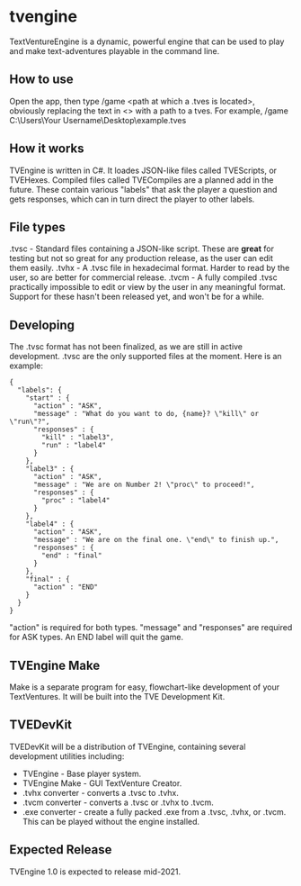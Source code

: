 # tvengine
TextVentureEngine is a dynamic, powerful engine that can be used to play and make text-adventures playable in the command line.

## How to use
Open the app, then type /game <path at which a .tves is located>, obviously replacing the text in <> with a path to a tves. For example, /game C:\Users\Your Username\Desktop\example.tves

## How it works
TVEngine is written in C#. It loades JSON-like files called TVEScripts, or TVEHexes. Compiled files called TVECompiles are a planned add in the future. These contain various "labels" that ask the player a question and gets responses, which can in turn direct the player to other labels.

## File types
.tvsc - Standard files containing a JSON-like script. These are **great** for testing but not so great for any production release, as the user can edit them easily.
.tvhx - A .tvsc file in hexadecimal format. Harder to read by the user, so are better for commercial release.
.tvcm - A fully compiled .tvsc practically impossible to edit or view by the user in any meaningful format. Support for these hasn't been released yet, and won't be for a while.

## Developing
The .tvsc format has not been finalized, as we are still in active development. .tvsc are the only supported files at the moment. Here is an example:
```
{
  "labels": {
    "start" : {
      "action" : "ASK",
      "message" : "What do you want to do, {name}? \"kill\" or \"run\"?",
      "responses" : {
        "kill" : "label3",
        "run" : "label4"
      }
    },
    "label3" : {
      "action" : "ASK",
      "message" : "We are on Number 2! \"proc\" to proceed!",
      "responses" : {
        "proc" : "label4"
      }
    },
    "label4" : {
      "action" : "ASK",
      "message" : "We are on the final one. \"end\" to finish up.",
      "responses" : {
        "end" : "final"
      }
    },
    "final" : {
      "action" : "END"
    }
  }
}
```
"action" is required for both types. "message" and "responses" are required for ASK types. An END label will quit the game.

## TVEngine Make
Make is a separate program for easy, flowchart-like development of your TextVentures. It will be built into the TVE Development Kit.

## TVEDevKit
TVEDevKit will be a distribution of TVEngine, containing several development utilities including:
* TVEngine - Base player system.
* TVEngine Make - GUI TextVenture Creator.
* .tvhx converter - converts a .tvsc to .tvhx.
* .tvcm converter - converts a .tvsc or .tvhx to .tvcm.
* .exe converter - create a fully packed .exe from a .tvsc, .tvhx, or .tvcm. This can be played without the engine installed.

## Expected Release
TVEngine 1.0 is expected to release mid-2021.
